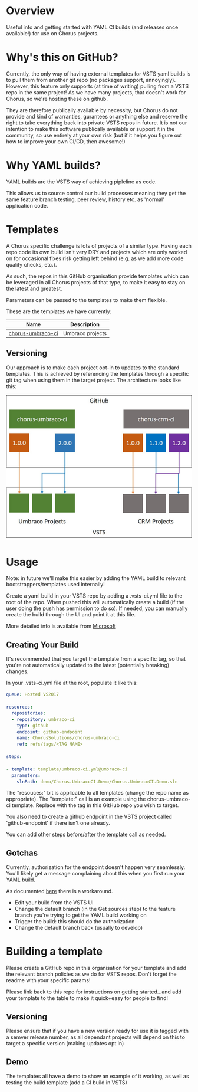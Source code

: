 # Overview
Useful info and getting started with YAML CI builds (and releases once available!) for use on Chorus projects.

# Why's this on GitHub?
Currently, the only way of having external templates for VSTS yaml builds is to pull them from another git repo (no packages support, annoyingly).
However, this feature only supports (at time of writing) pulling from a VSTS repo in the same project! As we have many projects, that doesn't work for Chorus, so we're hosting these on github.

They are therefore publically available by necessity, but Chorus do not provide and kind of warranties, gurantees or anything else and reserve the right to take everything back into private VSTS repos in future. It is not our intention to make this software publically available or support it in the community, so use entirely at your own risk (but if it helps you figure out how to improve your own CI/CD, then awesome!)

# Why YAML builds?
YAML builds are the VSTS way of achieving pipleline as code.

This allows us to source control our build processes meaning they get the same feature branch testing, peer review, history etc. as 'normal' application code.

# Templates
A Chorus specific challenge is lots of projects of a similar type. Having each repo code its own build isn't very DRY and projects which are only worked on for occasional fixes risk getting left behind (e.g. as we add more code quality checks, etc.).

As such, the repos in this GitHub organisation provide templates which can be leveraged in all Chorus projects of that type, to make it easy to stay on the latest and greatest.

Parameters can be passed to the templates to make them flexible.

These are the templates we have currently:

| Name                                                                          | Description                         |
| ----------------------------------------------------------------------------- | ----------------------------------- |
| [chorus-umbraco-ci](https://github.com/ChorusSolutions/chorus-umbraco-ci)     | Umbraco projects                    |


## Versioning
Our approach is to make each project opt-in to updates to the standard templates. This is achieved by referencing the templates through a specific git tag when using them in the target project. The architecture looks like this:

![architecture](documentation/architecture.jpg)

# Usage
Note: in future we'll make this easier by adding the YAML build to relevant bootstrappers/templates used internally!

Create a yaml build in your VSTS repo by adding a .vsts-ci.yml file to the root of the repo. When pushed this will automatically create a build (if the user doing the push has permission to do so). If needed, you can manually create the build through the UI and point it at this file.

More detailed info is available from [Microsoft](https://github.com/Microsoft/vsts-agent/blob/master/docs/preview/yamlgettingstarted.md)

## Creating Your Build
It's recommended that you target the template from a specific tag, so that you're not automatically updated to the latest (potentially breaking) changes.

In your .vsts-ci.yml file at the root, populate it like this:

```yaml
queue: Hosted VS2017

resources:
  repositories:
  - repository: umbraco-ci
    type: github
    endpoint: github-endpoint
    name: ChorusSolutions/chorus-umbraco-ci
    ref: refs/tags/<TAG NAME>

steps:

- template: template/umbraco-ci.yml@umbraco-ci
  parameters:
    slnPath: demo/Chorus.UmbracoCI.Demo/Chorus.UmbracoCI.Demo.sln
```

The "resouces:" bit is applicable to all templates (change the repo name as appropriate). The "template:" call is an example using the chorus-umbraco-ci template.
Replace <TAG NAME> with the tag in this GitHub repo you wish to target.

You also need to create a github endpoint in the VSTS project called 'github-endpoint' if there isn't one already.

You can add other steps before/after the template call as needed.

## Gotchas
Currently, authorization for the endpoint doesn't happen very seamlessly. You'll likely get a message complaining about this when you first run your YAML build.

As documented [here](https://github.com/Microsoft/vsts-agent/blob/master/docs/preview/yamlgettingstarted-authz.md#resources) there is a workaround.
- Edit your build from the VSTS UI
- Change the default branch (in the Get sources step) to the feature branch you're trying to get the YAML build working on
- Trigger the build: this should do the authorization
- Change the default branch back (usually to develop)

# Building a template
Please create a GitHub repo in this organisation for your template and add the relevant branch policies as we do for VSTS repos.
Don't forget the readme with your specific params!

Please link back to this repo for instructions on getting started...and add your template to the table to make it quick+easy for people to find!

## Versioning
Please ensure that if you have a new version ready for use it is tagged with a semver release number, as all dependant projects will depend on this to target a specific version (making updates opt in)

## Demo
The templates all have a demo to show an example of it working, as well as testing the build template (add a CI build in VSTS)